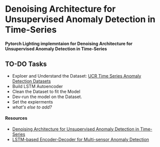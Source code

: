 # Denoising Architecture for Unsupervised Anomaly Detection in Time-Series

#### Pytorch Lighting implemntaion for Denoising Architecture for Unsupervised Anomaly Detection in Time-Series

## TO-DO Tasks

- Exploer and Understand the Dataset: [UCR Time Series Anomaly Detection Datasets](https://www.cs.ucr.edu/~eamonn/time_series_data_2018/UCR_TimeSeriesAnomalyDatasets2021.zip)
- Build LSTM Autoencoder
- Clean the Dataset to fit the Model
- Dev-run the model on the Dataset.
- Set the expierments
- <em>what's else to add?</em>

#### Resources

- [Denoising Architecture for Unsupervised Anomaly Detection in Time-Series](https://arxiv.org/abs/2208.14337)
- [LSTM-based Encoder-Decoder for Multi-sensor Anomaly Detection](https://arxiv.org/abs/1607.00148)